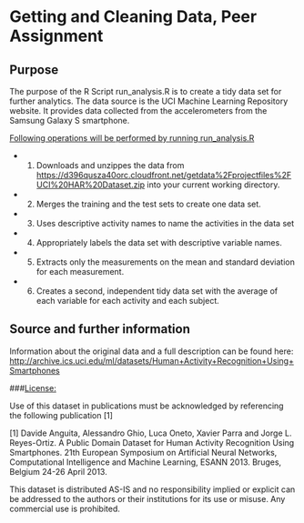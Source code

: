 # Getting and Cleaning Data, Peer Assignment

## Purpose
The purpose of the R Script run_analysis.R is to create a tidy data set for further analytics. The data source is
the UCI Machine Learning Repository website. It provides data collected from the accelerometers from the Samsung Galaxy S smartphone. 

<u>Following operations will be performed by running run_analysis.R</u>

* 1. Downloads and unzippes the data from https://d396qusza40orc.cloudfront.net/getdata%2Fprojectfiles%2FUCI%20HAR%20Dataset.zip into your current working directory.
* 2. Merges the training and the test sets to create one data set.
* 3. Uses descriptive activity names to name the activities in the data set
* 4. Appropriately labels the data set with descriptive variable names. 
* 5. Extracts only the measurements on the mean and standard deviation for each measurement. 
* 6. Creates a second, independent tidy data set with the average of each variable for each activity and each subject.

## Source and further information

Information about the original data and a full description can be found here:  http://archive.ics.uci.edu/ml/datasets/Human+Activity+Recognition+Using+Smartphones

###<u>License:</u>

Use of this dataset in publications must be acknowledged by referencing the following publication [1] 

[1] Davide Anguita, Alessandro Ghio, Luca Oneto, Xavier Parra and Jorge L. Reyes-Ortiz. A Public Domain Dataset for Human Activity Recognition Using Smartphones. 21th European Symposium on Artificial Neural Networks, Computational Intelligence and Machine Learning, ESANN 2013. Bruges, Belgium 24-26 April 2013. 

This dataset is distributed AS-IS and no responsibility implied or explicit can be addressed to the authors or their institutions for its use or misuse. Any commercial use is prohibited.

